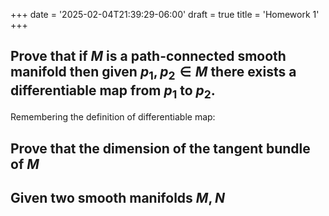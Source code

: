 +++
date = '2025-02-04T21:39:29-06:00'
draft = true
title = 'Homework 1'
+++


## Prove that if $M$ is a path-connected smooth manifold then given $p_1,p_2\in M$ there exists a differentiable map from $p_1$ to $p_2$.

Remembering the definition of differentiable map:

## Prove that the dimension of the tangent bundle of $M$

## Given two smooth manifolds $M,N$
